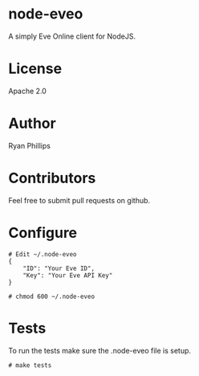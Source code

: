 node-eveo
=========

A simply Eve Online client for NodeJS.

License
=======

Apache 2.0

Author
======

Ryan Phillips

Contributors
============

Feel free to submit pull requests on github.

Configure
=========

```shell
# Edit ~/.node-eveo
{
    "ID": "Your Eve ID",
    "Key": "Your Eve API Key"
}
```

```shell
# chmod 600 ~/.node-eveo
```

Tests
=====

To run the tests make sure the .node-eveo file is setup.

```shell
# make tests
```
